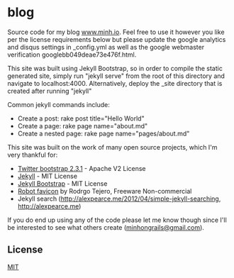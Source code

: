 blog
======

Source code for my blog www.minh.io. Feel free to use it however you like per
the license requirements below but please update the google analytics and disqus settings in 
_config.yml as well as the google webmaster verification googlebb049deae73e476f.html.

This site was built using Jekyll Bootstrap, so in order to compile the static generated
site, simply run "jekyll serve" from the root of this directory and navigate
to localhost:4000. Alternatively, deploy the _site directory that
is created after running "jekyll"

Common jekyll commands include:

* Create a post: rake post title="Hello World"
* Create a page: rake page name="about.md"
* Create a nested page: rake page name="pages/about.md"

This site was built on the work of many open source projects, which I'm
very thankful for:

* [Twitter bootstrap 2.3.1](http://twitter.github.io/bootstrap) - Apache V2 License
* [Jekyll](https://github.com/mojombo/jekyll) - MIT License
* [Jekyll Bootstrap](http://jekyllbootstrap.com/) - MIT License
* [Robot favicon](http://findicons.com/icon/40514/robot?id=415175) by Rodrgo Tejero, Freeware Non-commercial
* Jekyll search (http://alexpearce.me/2012/04/simple-jekyll-searching, http://alexpearce.me)

If you do end up using any of the code please let me know though since I'll
be interested to see what others create (minhongrails@gmail.com).

## License

[MIT](http://opensource.org/licenses/MIT)



